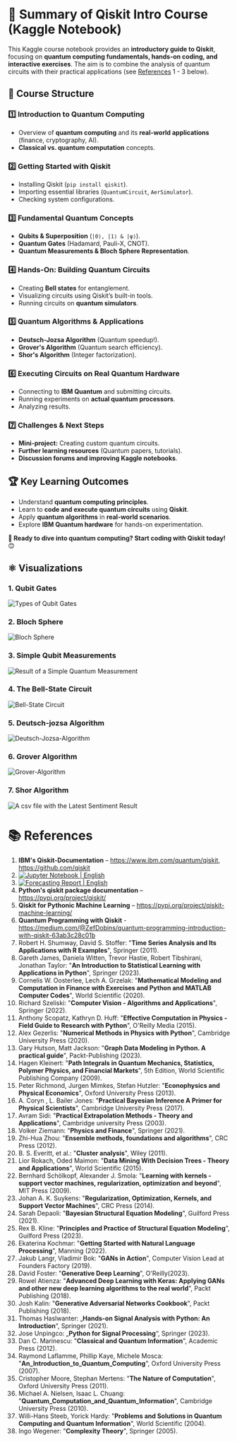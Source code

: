 # 📖 Summary of Qiskit Intro Course (Kaggle Notebook)

This Kaggle course notebook provides an **introductory guide to Qiskit**, focusing on **quantum computing fundamentals, hands-on coding, and interactive exercises**. 
The aim is to combine the analysis of quantum circuits with their practical applications (see [References](https://github.com/NenadBalaneskovic/ExternalProjects/blob/main/Quantum_Computing_Qiskit/QuantumComputingIntro.md#-references) 1 - 3 below).

## 📌 **Course Structure**
### 1️⃣ **Introduction to Quantum Computing**
- Overview of **quantum computing** and its **real-world applications** (finance, cryptography, AI).
- **Classical vs. quantum computation** concepts.

### 2️⃣ **Getting Started with Qiskit**
- Installing Qiskit (`pip install qiskit`).
- Importing essential libraries (`QuantumCircuit`, `AerSimulator`).
- Checking system configurations.

### 3️⃣ **Fundamental Quantum Concepts**
- **Qubits & Superposition** (`|0⟩, |1⟩ & |ψ⟩`).
- **Quantum Gates** (Hadamard, Pauli-X, CNOT).
- **Quantum Measurements & Bloch Sphere Representation**.

### 4️⃣ **Hands-On: Building Quantum Circuits**
- Creating **Bell states** for entanglement.
- Visualizing circuits using Qiskit’s built-in tools.
- Running circuits on **quantum simulators**.

### 5️⃣ **Quantum Algorithms & Applications**
- **Deutsch-Jozsa Algorithm** (Quantum speedup!).
- **Grover's Algorithm** (Quantum search efficiency).
- **Shor's Algorithm** (Integer factorization).

### 6️⃣ **Executing Circuits on Real Quantum Hardware**
- Connecting to **IBM Quantum** and submitting circuits.
- Running experiments on **actual quantum processors**.
- Analyzing results.

### 7️⃣ **Challenges & Next Steps**
- **Mini-project:** Creating custom quantum circuits.
- **Further learning resources** (Quantum papers, tutorials).
- **Discussion forums and improving Kaggle notebooks**.

## 🏆 **Key Learning Outcomes**
- Understand **quantum computing principles**.
- Learn to **code and execute quantum circuits** using **Qiskit**.
- Apply **quantum algorithms** in **real-world scenarios**.
- Explore **IBM Quantum hardware** for hands-on experimentation.

**🚀 Ready to dive into quantum computing? Start coding with Qiskit today!** 😊

## ⚛️ Visualizations  

### 1. Qubit Gates
![Types of Qubit Gates](https://github.com/NenadBalaneskovic/ExternalProjects/blob/1b7e9a8db7e11d95324934de7e1dd3bebd16e60b/Quantum_Computing_Qiskit/Fig1.PNG) 
### 2. Bloch Sphere
![Bloch Sphere](https://github.com/NenadBalaneskovic/ExternalProjects/blob/747e3c9dc9977adb70fbbe3c2ee8ff98277e297f/Quantum_Computing_Qiskit/Fig2.PNG)
### 3. Simple Qubit Measurements
![Result of a Simple Quantum Measurement](https://github.com/NenadBalaneskovic/ExternalProjects/blob/4af343218515ce8f0c51712d88e129062281af41/Quantum_Computing_Qiskit/Fig3.PNG)
### 4. The Bell-State Circuit
![Bell-State Circuit](https://github.com/NenadBalaneskovic/ExternalProjects/blob/be40f556a9d37a241d1f8092fa7c2bb3b1b93d62/Quantum_Computing_Qiskit/Fig4_BellState.PNG)
### 5. Deutsch-jozsa Algorithm
![Deutsch-Jozsa-Algorithm](https://github.com/NenadBalaneskovic/ExternalProjects/blob/d589c614084bf5a08a3da33bd5cec97a55cb280d/Quantum_Computing_Qiskit/Fig5_Deutsch_Jozsa.PNG)
### 6. Grover Algorithm     
![Grover-Algorithm](https://github.com/NenadBalaneskovic/ExternalProjects/blob/0b31b3cbdf523c969b7ece1f97149ca6450188c6/Quantum_Computing_Qiskit/Fig6_Grover.PNG)  
### 7. Shor Algorithm 
![A csv file with the Latest Sentiment Result](roc_curve.png)  

# 📚 References
1. **IBM's Qiskit-Documentation** –  https://www.ibm.com/quantum/qiskit, https://github.com/qiskit
2. [![Jupyter Notebook | English](https://img.shields.io/badge/Jupyter%20Notebook-English-yellowblue?logoColor=blue&labelColor=yellow)](https://github.com/NenadBalaneskovic/ExternalProjects/blob/3a07dee498fa12cef3d92f4dcaf146032365b442/SARIMAX_Forecasting/CargoDataSet_Analysis.ipynb)
3. [![Forecasting Report | English](https://img.shields.io/badge/SARIMAX%20Report-English-yellowblue?logoColor=blue&labelColor=red)](https://github.com/NenadBalaneskovic/ExternalProjects/blob/3a07dee498fa12cef3d92f4dcaf146032365b442/SARIMAX_Forecasting/SARIMAX_BoarderCrossingReport.pdf) 
4. **Python's qiskit package documentation** – https://pypi.org/project/qiskit/
5. **Qiskit for Pythonic Machine Learning** – https://pypi.org/project/qiskit-machine-learning/
6. **Quantum Programming with Qiskit** - https://medium.com/@ZefDobins/quantum-programming-introduction-with-qiskit-63ab3c28c01b  
7. Robert H. Shumway, David S. Stoffer: "__Time Series Analysis and Its Applications with R Examples__", Springer (2011).
8. Gareth James, Daniela Witten, Trevor Hastie, Robert Tibshirani, Jonathan Taylor: "__An Introduction to Statistical Learning with Applications in Python__", Springer (2023).
9. Cornelis W. Oosterlee, Lech A. Grzelak: "__Mathematical Modeling and Computation in Finance with Exercises and Python and MATLAB Computer Codes__", World Scientific (2020).
10. Richard Szeliski: "__Computer Vision - Algorithms and Applications__", Springer (2022).
11. Anthony Scopatz, Kathryn D. Huff: "__Effective Computation in Physics - Field Guide to Research with Python__", O'Reilly Media (2015).
12. Alex Gezerlis: "__Numerical Methods in Physics with Python__", Cambridge University Press (2020).
13. Gary Hutson, Matt Jackson: "__Graph Data Modeling in Python. A practical guide__", Packt-Publishing (2023).
14. Hagen Kleinert: "__Path Integrals in Quantum Mechanics, Statistics, Polymer Physics, and Financial Markets__", 5th Edition, World Scientific Publishing Company (2009).
15. Peter Richmond, Jurgen Mimkes, Stefan Hutzler: "__Econophysics and Physical Economics__", Oxford University Press (2013).
16. A. Coryn , L. Bailer Jones: "__Practical Bayesian Inference A Primer for Physical Scientists__", Cambridge University Press (2017).
17. Avram Sidi: "__Practical Extrapolation Methods - Theory and Applications__", Cambridge university Press (2003).
18. Volker Ziemann: "__Physics and Finance__", Springer (2021).
19. Zhi-Hua Zhou: "__Ensemble methods, foundations and algorithms__", CRC Press (2012).
20. B. S. Everitt, et al.: "__Cluster analysis__", Wiley (2011).
21. Lior Rokach, Oded Maimon: "__Data Mining With Decision Trees - Theory and Applications__", World Scientific (2015).
22. Bernhard Schölkopf, Alexander J. Smola: "__Learning with kernels - support vector machines, regularization, optimization and beyond__", MIT Press (2009).
23. Johan A. K. Suykens: "__Regularization, Optimization, Kernels, and Support Vector Machines__", CRC Press (2014).
24. Sarah Depaoli: "__Bayesian Structural Equation Modeling__", Guilford Press (2021).
25. Rex B. Kline: "__Principles and Practice of Structural Equation Modeling__", Guilford Press (2023).
26. Ekaterina Kochmar: "__Getting Started with Natural Language Processing__", Manning (2022).
27. Jakub Langr, Vladimir Bok: "__GANs in Action__", Computer Vision Lead at Founders Factory (2019).
28. David Foster: "__Generative Deep Learning__", O'Reilly(2023).
29. Rowel Atienza: "__Advanced Deep Learning with Keras: Applying GANs and other new deep learning algorithms to the real world__", Packt Publishing (2018).
30. Josh Kalin: "__Generative Adversarial Networks Cookbook__", Packt Publishing (2018).  
31. Thomas Haslwanter: „__Hands-on Signal Analysis with Python: An Introduction__“, Springer (2021).
32. Jose Unpingco: „__Python for Signal Processing__“, Springer (2023).
33. Dan C. Marinescu: "__Classical and Quantum Information__", Academic Press (2012). 
34. Raymond Laflamme, Phillip Kaye, Michele Mosca: "__An_Introduction_to_Quantum_Computing__", Oxford University Press (2007).
35. Cristopher Moore, Stephan Mertens: "__The Nature of Computation__", Oxford University Press (2011).
36. Michael A. Nielsen, Isaac L. Chuang: "__Quantum_Computation_and_Quantum_Information__", Cambridge University Press (2010).
37. Willi-Hans Steeb, Yorick Hardy: "__Problems and Solutions in Quantum Computing and Quantum Information__", World Scientific (2004).
38. Ingo Wegener: "__Complexity Theory__", Springer (2005).
